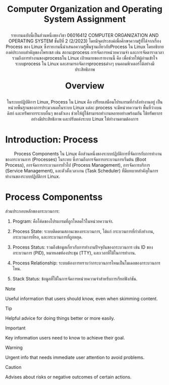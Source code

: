 <p style="font-size:3ch; font-weight: bold" align="center">Computer Organization and Operating System Assignment</p>
<p align="center">รายงานฉบับนี้เป็นส่วนหนึ่งของวิชา 06016412 COMPUTER ORGANIZATION AND OPERATING SYSTEM ชั้นปีที่ 2 (2/2023) โดยมีจุดประสงค์เพื่อศึกษาความรู้ที่ได้จากเรื่อง Process ของ Linux ซึ่งรายงานนี้นำเสนอความรู้พื้นฐานเกี่ยวกับProcess ใน Linux โดยอธิบายองค์ประกอบสำคัญของโพรเซส เช่น สถานะprocess การจัดการหน่วยความจำ และการจัดตารางเวลา รวมถึงการทำงานของprocessใน Linux เป้าหมายของรายงานนี้ คือ เพื่อช่วยให้ผู้อ่านเข้าใจระบบprocess ใน Linux และสามารถจัดการprocessต่างๆ บนคอมพิวเตอร์ได้อย่างมีประสิทธิภาพ</p>

<p style="font-size:3ch; font-weight: bold" align="center">Overview</p>
<p align="center">ในระบบปฏิบัติการ Linux,  Process ใน Linux คือ เปรียบเสมือนโปรแกรมที่กำลังทำงานอยู่ เป็นหน่วยพื้นฐานของการประมวลผลในระบบ Linux แต่ละ process จะมีหน่วยความจำ พื้นที่ว่างบนดิสก์ และทรัพยากรระบบอื่นๆ ของตัวเอง ช่วยให้ผู้ใช้สามารถทำงานหลายอย่างพร้อมกัน ใช้ทรัพยากรอย่างมีประสิทธิภาพ และปรับแต่งระบบ Linux ให้ทำงานตามต้องการ</p>

[//]: # (> [!IMPORTANT])

[//]: # (> Key information users need to know to achieve their goal.)

[//]: # (<details>)

[//]: # (  <summary align="center" style="font-size: 3ch; font-weight: bold">Table of Contents</summary>)

[//]: # (  <ol>)

[//]: # (    <li>)

[//]: # (      <a href="#introduction">Introduction</a>)

[//]: # (      <ul>)

[//]: # (        <li><a href="#process-components">Process components</a></li>)

[//]: # (      </ul>)

[//]: # (    </li>)

[//]: # (    <li>)

[//]: # (        <a href="#Heading">Heading</a>)

[//]: # (        <ul><li><a href="#process-components">SubHeading</a></li></ul>)

[//]: # (        <ul><li><a href="#process-components">SubHeading</a></li></ul>)

[//]: # (        <ul><li><a href="#process-components">SubHeading</a></li></ul>)

[//]: # (    </li>)

[//]: # (    <li><a href="#Heading">Heading</a></li>)

[//]: # (    <li><a href="#Heading">Heading</a></li>)

[//]: # (    <li><a href="#Heading">Heading</a></li>)

[//]: # (    <li><a href="#Heading">Heading</a></li>)

[//]: # (    <li><a href="#Heading">Heading</a></li>)

[//]: # (    <li><a href="#Heading">Heading</a></li>)

[//]: # (  </ol>)

[//]: # (</details>)

# Introduction: Process
&emsp;&emsp;Process Components ใน Linux
คือส่วนหนึ่งของระบบปฏิบัติการที่จัดการกับการทำงานของกระบวนการ (Processes) ในระบบ ซึ่งรวมถึงการจัดการกระบวนการเริ่มต้น (Boot Process), การจัดการกระบวนการทั่วไป (Process Management), การจัดการบริการ (Service Management), และตัวตั้งเวลางาน (Task Scheduler) ที่มีบทบาทสำคัญในการทำงานของระบบปฏิบัติการ Linux.

# Process Componentss
ส่วนประกอบหลักของกระบวนการ:
1. Program: คือโค้ดของโปรแกรมที่ถูกโหลดไว้ในหน่วยความจำ.
2. Process State: ระบบติดตามสถานะของกระบวนการ, ได้แก่ กระบวนการที่กำลังทำงาน, กระบวนการที่รอ, และกระบวนการที่ถูกหยุด.
3. Process Status:
รวมถึงข้อมูลเกี่ยวกับการทำงานปัจจุบันของกระบวนการ เช่น ID ของกระบวนการ (PID), หมายเลขห้องประชุม (TTY), และเวลาที่ใช้ในการทำงาน.
4. Process Relationship: ระบบต้องการทราบว่ากระบวนการไหนเป็นโมเดลของกระบวนการไหน.

5. Stack Status: ข้อมูลที่ใช้ในการจัดการหน่วยความจำสำหรับการเรียกฟังก์ชัน.




> [!NOTE]
> Useful information that users should know, even when skimming content.

> [!TIP]
> Helpful advice for doing things better or more easily.

> [!IMPORTANT]
> Key information users need to know to achieve their goal.

> [!WARNING]
> Urgent info that needs immediate user attention to avoid problems.

> [!CAUTION]
> Advises about risks or negative outcomes of certain actions.